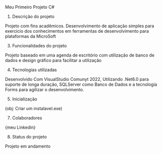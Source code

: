 Meu Primeiro Projeto C#

1. Descrição do projeto

Projeto com fins acadêmicos. Desenvolvimento de aplicação simples para exercício dos conhecimentos em ferramentas de desenvolvimento para plataformas da MicroSoft

3. Funcionalidades do projeto

Projeto baseado em uma agenda de escritório com utilização de banco de dados e design gráfico para facilitar a utilização

4. Tecnologias utilizadas

Desenvolvido Com VisualStudio Comunyt 2022, Utilizando .Net6.0 para suporte de longa duração, SQLServer como Banco de Dados e a tecnologia Forms para agilizar o desenvolvimento.

5. Inicialização

(obj: Criar um instalavel.exe)

7. Colaboradores

{meu Linkedin}

8. Status do projeto

Projeto em andamento

